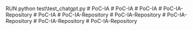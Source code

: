 RUN python test\test_chatgpt.py
#   P o C - I A  
 #   P o C - I A  
 #   P o C - I A  
 #   P o C - I A - R e p o s i t o r y  
 #   P o C - I A  
 #   P o C - I A - R e p o s i t o r y  
 #   P o C - I A - R e p o s i t o r y  
 #   P o C - I A - R e p o s i t o r y  
 #   P o C - I A - R e p o s i t o r y  
 #   P o C - I A - R e p o s i t o r y  
 